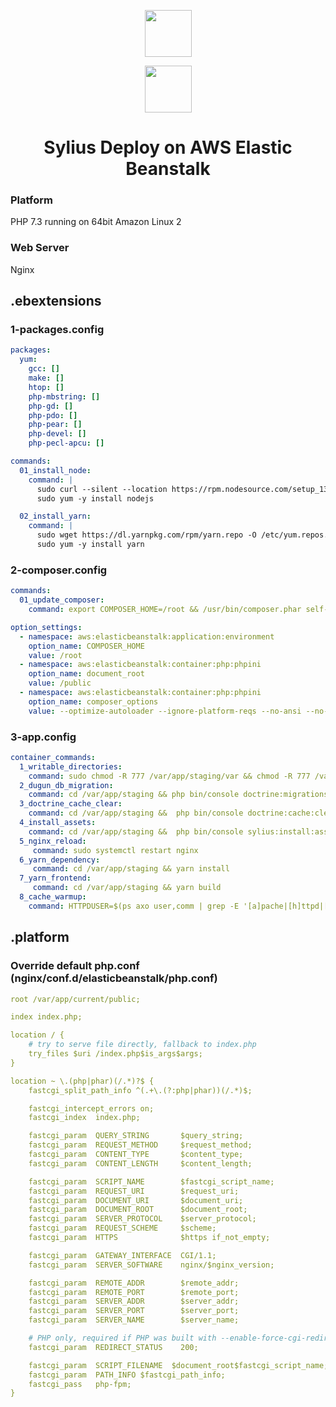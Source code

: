 <p align="center">
    <a href="https://sylius.com" target="_blank">
        <img height="75" src="https://demo.sylius.com/assets/shop/img/logo.png" />
    </a>
</p>
<p align="center">
    <a href="https://aws.amazon.com/tr/elasticbeanstalk/" target="_blank">
        <img height="75" src="https://avatars0.githubusercontent.com/u/2232217?s=200&v=4" />
    </a>
</p>

<h1 align="center">Sylius Deploy on AWS Elastic Beanstalk</h1>

### Platform
PHP 7.3 running on 64bit Amazon Linux 2

### Web Server
Nginx

## .ebextensions

### 1-packages.config

```yaml
packages:
  yum:
    gcc: []
    make: []
    htop: []
    php-mbstring: []
    php-gd: []
    php-pdo: []
    php-pear: []
    php-devel: []
    php-pecl-apcu: []

commands:
  01_install_node:
    command: |
      sudo curl --silent --location https://rpm.nodesource.com/setup_13.x | sudo bash -
      sudo yum -y install nodejs

  02_install_yarn:
    command: |
      sudo wget https://dl.yarnpkg.com/rpm/yarn.repo -O /etc/yum.repos.d/yarn.repo
      sudo yum -y install yarn
```

### 2-composer.config

```yaml
commands:
  01_update_composer:
    command: export COMPOSER_HOME=/root && /usr/bin/composer.phar self-update

option_settings:
  - namespace: aws:elasticbeanstalk:application:environment
    option_name: COMPOSER_HOME
    value: /root
  - namespace: aws:elasticbeanstalk:container:php:phpini
    option_name: document_root
    value: /public
  - namespace: aws:elasticbeanstalk:container:php:phpini
    option_name: composer_options
    value: --optimize-autoloader --ignore-platform-reqs --no-ansi --no-interaction --no-progress --no-suggest
```

### 3-app.config

```yaml
container_commands:
  1_writable_directories:
    command: sudo chmod -R 777 /var/app/staging/var && chmod -R 777 /var/app/staging/public
  2_dugun_db_migration:
    command: cd /var/app/staging && php bin/console doctrine:migrations:migrate --no-interaction
  3_doctrine_cache_clear:
    command: cd /var/app/staging &&  php bin/console doctrine:cache:clear-metadata && sudo php bin/console doctrine:cache:clear-query
  4_install_assets:
    command: cd /var/app/staging &&  php bin/console sylius:install:assets --no-interaction
  5_nginx_reload:
     command: sudo systemctl restart nginx
  6_yarn_dependency:
     command: cd /var/app/staging && yarn install
  7_yarn_frontend:
     command: cd /var/app/staging && yarn build
  8_cache_warmup:
    command: HTTPDUSER=$(ps axo user,comm | grep -E '[a]pache|[h]ttpd|[_]www|[w]ww-data|[n]ginx|webapp' | grep -v root | head -1 | cut -d\  -f1) && sudo setfacl -dR -m u:"$HTTPDUSER":rwX -m u:$(whoami):rwX var && sudo setfacl -R -m u:"$HTTPDUSER":rwX -m u:$(whoami):rwX var
```

## .platform

### Override default php.conf (nginx/conf.d/elasticbeanstalk/php.conf)

```yaml
root /var/app/current/public;

index index.php;

location / {
    # try to serve file directly, fallback to index.php
    try_files $uri /index.php$is_args$args;
}

location ~ \.(php|phar)(/.*)?$ {
    fastcgi_split_path_info ^(.+\.(?:php|phar))(/.*)$;

    fastcgi_intercept_errors on;
    fastcgi_index  index.php;

    fastcgi_param  QUERY_STRING       $query_string;
    fastcgi_param  REQUEST_METHOD     $request_method;
    fastcgi_param  CONTENT_TYPE       $content_type;
    fastcgi_param  CONTENT_LENGTH     $content_length;

    fastcgi_param  SCRIPT_NAME        $fastcgi_script_name;
    fastcgi_param  REQUEST_URI        $request_uri;
    fastcgi_param  DOCUMENT_URI       $document_uri;
    fastcgi_param  DOCUMENT_ROOT      $document_root;
    fastcgi_param  SERVER_PROTOCOL    $server_protocol;
    fastcgi_param  REQUEST_SCHEME     $scheme;
    fastcgi_param  HTTPS              $https if_not_empty;

    fastcgi_param  GATEWAY_INTERFACE  CGI/1.1;
    fastcgi_param  SERVER_SOFTWARE    nginx/$nginx_version;

    fastcgi_param  REMOTE_ADDR        $remote_addr;
    fastcgi_param  REMOTE_PORT        $remote_port;
    fastcgi_param  SERVER_ADDR        $server_addr;
    fastcgi_param  SERVER_PORT        $server_port;
    fastcgi_param  SERVER_NAME        $server_name;

    # PHP only, required if PHP was built with --enable-force-cgi-redirect
    fastcgi_param  REDIRECT_STATUS    200;

    fastcgi_param  SCRIPT_FILENAME  $document_root$fastcgi_script_name;
    fastcgi_param  PATH_INFO $fastcgi_path_info;
    fastcgi_pass   php-fpm;
}
```